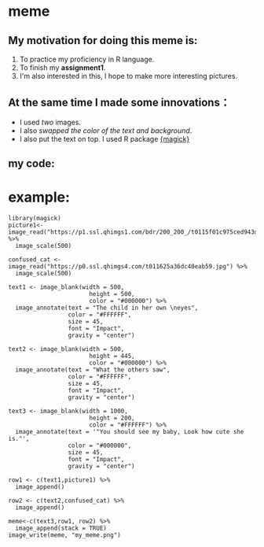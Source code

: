# meme
## My motivation for doing this meme is:
1. To practice my proficiency in R language.
2. To finish my **assignment1**.
3. I'm also interested in this, I hope to make more interesting pictures.
## At the same time I made some innovations：
* I used *two* images.
* I also *swapped the color of the text and background*.
* I also put the text on top.
I used R package [{magick}](https://cran.r-project.org/web/packages/magick/vignettes/intro.html)
## my code:

<h1>example:</h1>



```{r}
library(magick)
picture1<- image_read("https://p1.ssl.qhimgs1.com/bdr/200_200_/t0115f01c975ced943d.jpg") %>%
  image_scale(500)

confused_cat <- image_read("https://p0.ssl.qhimgs4.com/t011625a36dc40eab59.jpg") %>%
  image_scale(500)

text1 <- image_blank(width = 500, 
                       height = 500, 
                       color = "#000000") %>%
  image_annotate(text = "The child in her own \neyes",
                 color = "#FFFFFF",
                 size = 45,
                 font = "Impact",
                 gravity = "center")

text2 <- image_blank(width = 500, 
                       height = 445, 
                       color = "#000000") %>%
  image_annotate(text = "What the others saw",
                 color = "#FFFFFF",
                 size = 45,
                 font = "Impact",
                 gravity = "center")

text3 <- image_blank(width = 1000, 
                       height = 200, 
                       color = "#FFFFFF") %>%
  image_annotate(text = '"You should see my baby, Look how cute she is."',
                 color = "#000000",
                 size = 45,
                 font = "Impact",
                 gravity = "center")

row1 <- c(text1,picture1) %>%
  image_append()

row2 <- c(text2,confused_cat) %>%
  image_append()

meme<-c(text3,row1, row2) %>%
  image_append(stack = TRUE)
image_write(meme, "my_meme.png")
```
